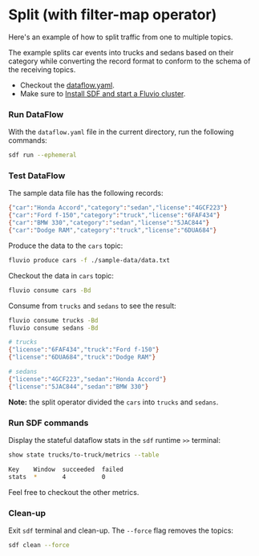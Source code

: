 # Split (with filter-map operator)

Here's an example of how to split traffic from one to multiple topics.

The example splits car events into trucks and sedans based on their category while converting the record format to conform to the schema of the receiving topics.

* Checkout the [dataflow.yaml](./dataflow.yaml).
* Make sure to [Install SDF and start a Fluvio cluster].

### Run DataFlow

With the `dataflow.yaml` file in the current directory, run the following commands:

```bash
sdf run --ephemeral
```

### Test DataFlow

The sample data file has the following records:

```bash
{"car":"Honda Accord","category":"sedan","license":"4GCF223"}
{"car":"Ford f-150","category":"truck","license":"6FAF434"}
{"car":"BMW 330","category":"sedan","license":"5JAC844"}
{"car":"Dodge RAM","category":"truck","license":"6DUA684"}
```

Produce the data to the `cars` topic:

```bash
fluvio produce cars -f ./sample-data/data.txt
```

Checkout the data in `cars` topic:

```bash
fluvio consume cars -Bd
```

Consume from `trucks` and `sedans` to see the result:

```bash
fluvio consume trucks -Bd
fluvio consume sedans -Bd
```

```bash
# trucks
{"license":"6FAF434","truck":"Ford f-150"}
{"license":"6DUA684","truck":"Dodge RAM"}

# sedans
{"license":"4GCF223","sedan":"Honda Accord"}
{"license":"5JAC844","sedan":"BMW 330"}
```

**Note:** the split operator divided the `cars` into `trucks` and `sedans`.


### Run SDF commands

Display the stateful dataflow stats in the `sdf` runtime `>>` terminal:

```bash
show state trucks/to-truck/metrics --table
```

```bash
Key    Window  succeeded  failed
stats  *       4          0
```

Feel free to checkout the other metrics.


### Clean-up

Exit `sdf` terminal and clean-up. The `--force` flag removes the topics:

```bash
sdf clean --force
```

[Install SDF and start a Fluvio cluster]: /README.MD#prerequisites
